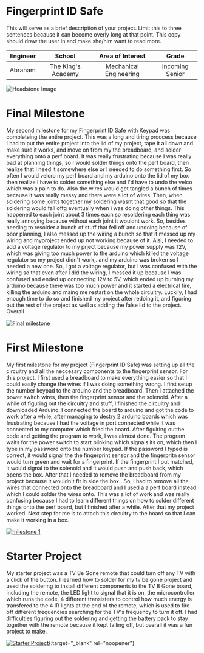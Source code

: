 # Fingerprint ID Safe
This will serve as a brief description of your project. Limit this to three sentences because it can become overly long at that point. This copy should draw the user in and make she/him want to read more.

| **Engineer** | **School** | **Area of Interest** | **Grade** |
|:--:|:--:|:--:|:--:|
| Abraham | The King's Academy | Mechanical Engineering | Incoming Senior

![Headstone Image](https://lh3.googleusercontent.com/pw/AM-JKLUb1jyqRAElcJcC_Wy-kWVgkjgTYgHe-bnt-gVMSySu5NsYlixihhJExQI0p_AGVnnLxv8PZ5KCVn55WPvXuC9BRDxMuCh3naMfl-M25tWrMRvUa2IiN1J1Iw8agl81drqqkLq_pcPHhxBR-n4JfNdA=w1644-h1642-no?authuser=0)
  
# Final Milestone
My second milestone for my Fingerprint ID Safe with Keypad was completeing the entire project. This was a long and tiring proccess because I had to put the entire project into the lid of my project, tape it all down and make sure it works, and move on from my the breadboard, and solder everything onto a perf board. It was really frustrating because I was really bad at planning things, so I would solder things onto the perf board, then realize that I need it somewhere else or I needed to do something first. So often I would velcro my perf board and my arduino onto the lid of my box then realize I have to solder something else and I'd have to undo the velco which was a pain to do. Also the wires would get tangled a bunch of times  because it was really messy and there were a lot of wires. Then, when soldering some joints together my soldering wasnt that good so that the soldering would fall offg eventually when i was doing other things. This happened to each joint about 3 times each so resoldering each thing was really annoying because without each joint it wouldnt work. So, besides needing to resolder a bunch of stuff that fell off and undoing because of poor planning, I also messed up the wiring a bunch so that it messed up my wiring and myproject ended up not working because of it. Alsi, I needed to add a voltage regulator to my prject because my power supply was 12V, which was giving too much power to the arduino which killed the voltage regulator so my project didn't work,. and my arduino was broken so I needed a new one. So, I got a voltage regulator, but I was confused with the wiring so that even after I did the wiring, I messed it up because I was confused and ended up connecting 12V to 5V, which ended up burning my arduino because there was too much power and it started a electrical fire, killing the arduino and maing me restart on the whole circuitry. Luckily, I had enough time to do so and finished my project after redoing it, and figuring out the rest of the project as well as adding the false lid to the project. Overall  


[![Final milestone](https://res.cloudinary.com/marcomontalbano/image/upload/v1658507451/video_to_markdown/images/youtube--Pzz4Elihr-Q-c05b58ac6eb4c4700831b2b3070cd403.jpg)](https://www.youtube.com/watch?v=Pzz4Elihr-Q "Final milestone")






# First Milestone
  

My first milestone for my project (Fingerprint ID Safe) was setting up all the circuitry and all the neccesary components to the fingerprint sensor. For this project, I first used a breadboard to make everything easier so that I could easily change the wires if I was doing something wrong. I first setup the number keypad to the arduino and the breadboard. Then I attached the power switch wires, then the fingerprint sensor and the solenoid. After a while of figuring out the circuitry and stuff, I finished the circuitry and downloaded Arduino. I connected the board to arduino and got the code to work after a while, after managing to destry 2 arduino boards which was frustrating because I had the voltage in port connected while it was connected to my computer which fried the board. After figuiring outthe code and getting the program to work, I was almost done. The program waits for the power switch to start blinking which signals its on, which then I type in my password onto the number keypad. If the password I typed is correct, it would signal the the fingerprint sensor and the fingerpritn sensor would turn green and wait for a fingerprint. If the fingerprint I put matched, it would signal to the solenoid and it would push and push back, which opens the box. After that I needed to remove the breadboard from my project because it wouldn't fit in side the box.. So, I had to remove all the wires that connected onto the breadboard and I used a a perf board instead which I could solder the wires onto. This was a lot of work and was really confusing because I had to learn different things on how to solder different things onto the perf board, but I finished after a while. After that my project worked. Next step for me is to attach this circuitry to the board so that I can make it working in a box. 



[![milestone 1](https://res.cloudinary.com/marcomontalbano/image/upload/v1656606119/video_to_markdown/images/youtube--wAZqgt1iO18-c05b58ac6eb4c4700831b2b3070cd403.jpg)](https://www.youtube.com/watch?v=wAZqgt1iO18&ab_channel=BlueStampEng "milestone 1")


# Starter Project
  

My starter project was a TV Be Gone remote that could turn off any TV with a click of the button. I learned how to solder for my tv be gone project and used the soldering to install different components to the TV B Gone board, including the remote, the LED light to signal that it is on, the microcontroller which runs the code, 4 different transisters to control how much energy is transfered to the 4 IR lights at the end of the remote, which is used to fire off different frequencies searching for the TV's frequency to turn it off. I had difficulties figuring out the soldering and getting the battery pack to stay together with the remote because it kept falling off, but overall it was a fun project to make.

[![Starter Project](https://res.cloudinary.com/marcomontalbano/image/upload/v1655841381/video_to_markdown/images/youtube--Zjuh0RmOb54-c05b58ac6eb4c4700831b2b3070cd403.jpg)](https://www.youtube.com/watch?v=Zjuh0RmOb54 "Starter Project"){:target="_blank" rel="noopener"}
